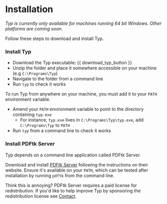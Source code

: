 # Installation

*Typ is currently only available for machines running 64 bit Windows. Other platforms are coming soon.*

Follow these steps to download and install Typ.

### Install Typ

- Download the Typ executable: {{ download_typ_button }}
- Unzip the folder and place it somewhere accessible on your machine (e.g `C:\Programs\Typ`)
- Navigate to the folder from a command line
- Run `typ` to check it works

To run Typ from anywhere on your machine, you must add it to your `PATH` environment variable.

- Amend your `PATH` environment variable to point to the directory containing `typ.exe`
    - For instance, `typ.exe` lives in `C:\Programs\Typ\typ.exe`, add `C:\Programs\Typ` to `PATH`
- Run `typ` from a command line to check it works

### Install PDFtk Server

Typ depends on a command line application called PDFtk Server.

Download and install [PDFtk Server](https://www.pdflabs.com/tools/pdftk-server/) following the instructions on their website. Ensure it's available on your `PATH`, which can be tested after installation by running `pdftk` from the command line.

Think this is annoying? PDFtk Server requires a paid license for redistribution. If you'd like to help improve Typ by sponsoring the redistribution license see [Contact](./contact.md).

